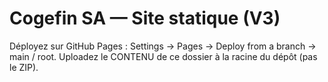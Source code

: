 # Cogefin SA — Site statique (V3)
Déployez sur GitHub Pages : Settings → Pages → Deploy from a branch → main / root.
Uploadez le CONTENU de ce dossier à la racine du dépôt (pas le ZIP).
